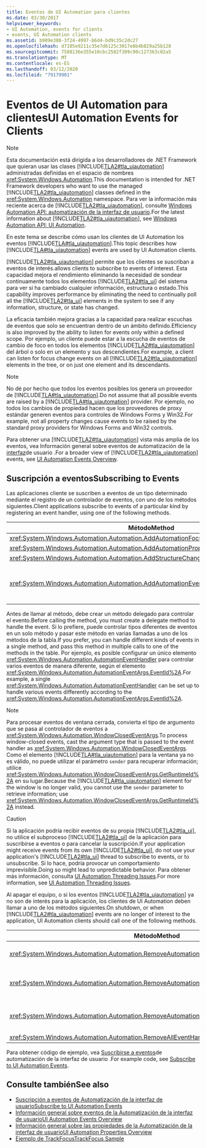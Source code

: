 ```yaml
---
title: Eventos de UI Automation para clientes
ms.date: 03/30/2017
helpviewer_keywords:
- UI Automation, events for clients
- events, UI Automation clients
ms.assetid: b909e388-3f24-4997-b6d4-bd9c35c2dc27
ms.openlocfilehash: d7105e9211c35e7d6125c3017e8b4b829a25b128
ms.sourcegitcommit: 7588136e355e10cbc2582f389c90c127363c02a5
ms.translationtype: MT
ms.contentlocale: es-ES
ms.lasthandoff: 03/12/2020
ms.locfileid: "79179901"
---
```

# <a name="ui-automation-events-for-clients"></a><span data-ttu-id="319b5-102">Eventos de UI Automation para clientes</span><span class="sxs-lookup"><span data-stu-id="319b5-102">UI Automation Events for Clients</span></span>
> [!NOTE]
> <span data-ttu-id="319b5-103">Esta documentación está dirigida a los desarrolladores de .NET Framework que quieran usar las clases [!INCLUDE[TLA2#tla_uiautomation](../../../includes/tla2sharptla-uiautomation-md.md)] administradas definidas en el espacio de nombres <xref:System.Windows.Automation>.</span><span class="sxs-lookup"><span data-stu-id="319b5-103">This documentation is intended for .NET Framework developers who want to use the managed [!INCLUDE[TLA2#tla_uiautomation](../../../includes/tla2sharptla-uiautomation-md.md)] classes defined in the <xref:System.Windows.Automation> namespace.</span></span> <span data-ttu-id="319b5-104">Para ver la información más reciente acerca de [!INCLUDE[TLA2#tla_uiautomation](../../../includes/tla2sharptla-uiautomation-md.md)], consulte [Windows Automation API: automatización de la interfaz de usuario](/windows/win32/winauto/entry-uiauto-win32).</span><span class="sxs-lookup"><span data-stu-id="319b5-104">For the latest information about [!INCLUDE[TLA2#tla_uiautomation](../../../includes/tla2sharptla-uiautomation-md.md)], see [Windows Automation API: UI Automation](/windows/win32/winauto/entry-uiauto-win32).</span></span>  
  
 <span data-ttu-id="319b5-105">En este tema se describe cómo usan los clientes de UI Automation los eventos [!INCLUDE[TLA#tla_uiautomation](../../../includes/tlasharptla-uiautomation-md.md)].</span><span class="sxs-lookup"><span data-stu-id="319b5-105">This topic describes how [!INCLUDE[TLA#tla_uiautomation](../../../includes/tlasharptla-uiautomation-md.md)] events are used by UI Automation clients.</span></span>  
  
 [!INCLUDE[TLA2#tla_uiautomation](../../../includes/tla2sharptla-uiautomation-md.md)] <span data-ttu-id="319b5-106">permite que los clientes se suscriban a eventos de interés.</span><span class="sxs-lookup"><span data-stu-id="319b5-106">allows clients to subscribe to events of interest.</span></span> <span data-ttu-id="319b5-107">Esta capacidad mejora el rendimiento eliminando la necesidad de sondear continuamente todos los elementos [!INCLUDE[TLA2#tla_ui](../../../includes/tla2sharptla-ui-md.md)] del sistema para ver si ha cambiado cualquier información, estructura o estado.</span><span class="sxs-lookup"><span data-stu-id="319b5-107">This capability improves performance by eliminating the need to continually poll all the [!INCLUDE[TLA2#tla_ui](../../../includes/tla2sharptla-ui-md.md)] elements in the system to see if any information, structure, or state has changed.</span></span>  
  
 <span data-ttu-id="319b5-108">La eficacia también mejora gracias a la capacidad para realizar escuchas de eventos que solo se encuentran dentro de un ámbito definido.</span><span class="sxs-lookup"><span data-stu-id="319b5-108">Efficiency is also improved by the ability to listen for events only within a defined scope.</span></span> <span data-ttu-id="319b5-109">Por ejemplo, un cliente puede estar a la escucha de eventos de cambio de foco en todos los elementos [!INCLUDE[TLA2#tla_uiautomation](../../../includes/tla2sharptla-uiautomation-md.md)] del árbol o solo en un elemento y sus descendientes.</span><span class="sxs-lookup"><span data-stu-id="319b5-109">For example, a client can listen for focus change events on all [!INCLUDE[TLA2#tla_uiautomation](../../../includes/tla2sharptla-uiautomation-md.md)] elements in the tree, or on just one element and its descendants.</span></span>  
  
> [!NOTE]
> <span data-ttu-id="319b5-110">No dé por hecho que todos los eventos posibles los genera un proveedor de [!INCLUDE[TLA#tla_uiautomation](../../../includes/tlasharptla-uiautomation-md.md)].</span><span class="sxs-lookup"><span data-stu-id="319b5-110">Do not assume that all possible events are raised by a [!INCLUDE[TLA#tla_uiautomation](../../../includes/tlasharptla-uiautomation-md.md)] provider.</span></span> <span data-ttu-id="319b5-111">Por ejemplo, no todos los cambios de propiedad hacen que los proveedores de proxy estándar generen eventos para controles de Windows Forms y Win32.</span><span class="sxs-lookup"><span data-stu-id="319b5-111">For example, not all property changes cause events to be raised by the standard proxy providers for Windows Forms and Win32 controls.</span></span>  
  
 <span data-ttu-id="319b5-112">Para obtener una [!INCLUDE[TLA2#tla_uiautomation](../../../includes/tla2sharptla-uiautomation-md.md)] vista más amplia de los eventos, vea Información general sobre eventos de automatización de la [interfaz](ui-automation-events-overview.md)de usuario .</span><span class="sxs-lookup"><span data-stu-id="319b5-112">For a broader view of [!INCLUDE[TLA2#tla_uiautomation](../../../includes/tla2sharptla-uiautomation-md.md)] events, see [UI Automation Events Overview](ui-automation-events-overview.md).</span></span>  
  
<a name="Subscribing_to_Events"></a>
## <a name="subscribing-to-events"></a><span data-ttu-id="319b5-113">Suscripción a eventos</span><span class="sxs-lookup"><span data-stu-id="319b5-113">Subscribing to Events</span></span>  
 <span data-ttu-id="319b5-114">Las aplicaciones cliente se suscriben a eventos de un tipo determinado mediante el registro de un controlador de eventos, con uno de los métodos siguientes.</span><span class="sxs-lookup"><span data-stu-id="319b5-114">Client applications subscribe to events of a particular kind by registering an event handler, using one of the following methods.</span></span>  
  
|<span data-ttu-id="319b5-115">Método</span><span class="sxs-lookup"><span data-stu-id="319b5-115">Method</span></span>|<span data-ttu-id="319b5-116">Tipo de evento</span><span class="sxs-lookup"><span data-stu-id="319b5-116">Event Type</span></span>|<span data-ttu-id="319b5-117">Tipo de argumentos de evento</span><span class="sxs-lookup"><span data-stu-id="319b5-117">Event Arguments Type</span></span>|<span data-ttu-id="319b5-118">Tipo delegado</span><span class="sxs-lookup"><span data-stu-id="319b5-118">Delegate Type</span></span>|  
|------------|----------------|--------------------------|-------------------|  
|<xref:System.Windows.Automation.Automation.AddAutomationFocusChangedEventHandler%2A>|<span data-ttu-id="319b5-119">Cambio de foco</span><span class="sxs-lookup"><span data-stu-id="319b5-119">Focus change</span></span>|<xref:System.Windows.Automation.AutomationFocusChangedEventArgs>|<xref:System.Windows.Automation.AutomationFocusChangedEventHandler>|  
|<xref:System.Windows.Automation.Automation.AddAutomationPropertyChangedEventHandler%2A>|<span data-ttu-id="319b5-120">Cambio de propiedad</span><span class="sxs-lookup"><span data-stu-id="319b5-120">Property change</span></span>|<xref:System.Windows.Automation.AutomationPropertyChangedEventArgs>|<xref:System.Windows.Automation.AutomationPropertyChangedEventHandler>|  
|<xref:System.Windows.Automation.Automation.AddStructureChangedEventHandler%2A>|<span data-ttu-id="319b5-121">Cambio de estructura</span><span class="sxs-lookup"><span data-stu-id="319b5-121">Structure change</span></span>|<xref:System.Windows.Automation.StructureChangedEventArgs>|<xref:System.Windows.Automation.StructureChangedEventHandler>|  
|<xref:System.Windows.Automation.Automation.AddAutomationEventHandler%2A>|<span data-ttu-id="319b5-122">Todos los demás eventos, identificados por un elemento <xref:System.Windows.Automation.AutomationEvent></span><span class="sxs-lookup"><span data-stu-id="319b5-122">All other events, identified by an <xref:System.Windows.Automation.AutomationEvent></span></span>|<span data-ttu-id="319b5-123"><xref:System.Windows.Automation.AutomationEventArgs> o <xref:System.Windows.Automation.WindowClosedEventArgs></span><span class="sxs-lookup"><span data-stu-id="319b5-123"><xref:System.Windows.Automation.AutomationEventArgs> or <xref:System.Windows.Automation.WindowClosedEventArgs></span></span>|<xref:System.Windows.Automation.AutomationEventHandler>|  
  
 <span data-ttu-id="319b5-124">Antes de llamar al método, debe crear un método delegado para controlar el evento.</span><span class="sxs-lookup"><span data-stu-id="319b5-124">Before calling the method, you must create a delegate method to handle the event.</span></span> <span data-ttu-id="319b5-125">Si lo prefiere, puede controlar tipos diferentes de eventos en un solo método y pasar este método en varias llamadas a uno de los métodos de la tabla.</span><span class="sxs-lookup"><span data-stu-id="319b5-125">If you prefer, you can handle different kinds of events in a single method, and pass this method in multiple calls to one of the methods in the table.</span></span> <span data-ttu-id="319b5-126">Por ejemplo, es posible configurar un único elemento <xref:System.Windows.Automation.AutomationEventHandler> para controlar varios eventos de manera diferente, según el elemento <xref:System.Windows.Automation.AutomationEventArgs.EventId%2A>.</span><span class="sxs-lookup"><span data-stu-id="319b5-126">For example, a single <xref:System.Windows.Automation.AutomationEventHandler> can be set up to handle various events differently according to the <xref:System.Windows.Automation.AutomationEventArgs.EventId%2A>.</span></span>  
  
> [!NOTE]
> <span data-ttu-id="319b5-127">Para procesar eventos de ventana cerrada, convierta el tipo de argumento que se pasa al controlador de eventos a <xref:System.Windows.Automation.WindowClosedEventArgs>.</span><span class="sxs-lookup"><span data-stu-id="319b5-127">To process window-closed events, cast the argument type that is passed to the event handler as <xref:System.Windows.Automation.WindowClosedEventArgs>.</span></span> <span data-ttu-id="319b5-128">Como el elemento [!INCLUDE[TLA#tla_uiautomation](../../../includes/tlasharptla-uiautomation-md.md)] para la ventana ya no es válido, no puede utilizar el parámetro `sender` para recuperar información; utilice <xref:System.Windows.Automation.WindowClosedEventArgs.GetRuntimeId%2A> en su lugar.</span><span class="sxs-lookup"><span data-stu-id="319b5-128">Because the [!INCLUDE[TLA#tla_uiautomation](../../../includes/tlasharptla-uiautomation-md.md)] element for the window is no longer valid, you cannot use the `sender` parameter to retrieve information; use <xref:System.Windows.Automation.WindowClosedEventArgs.GetRuntimeId%2A> instead.</span></span>  
  
> [!CAUTION]
> <span data-ttu-id="319b5-129">Si la aplicación podría recibir eventos de su propia [!INCLUDE[TLA2#tla_ui](../../../includes/tla2sharptla-ui-md.md)], no utilice el subproceso [!INCLUDE[TLA2#tla_ui](../../../includes/tla2sharptla-ui-md.md)] de la aplicación para suscribirse a eventos o para cancelar la suscripción.</span><span class="sxs-lookup"><span data-stu-id="319b5-129">If your application might receive events from its own [!INCLUDE[TLA2#tla_ui](../../../includes/tla2sharptla-ui-md.md)], do not use your application's [!INCLUDE[TLA2#tla_ui](../../../includes/tla2sharptla-ui-md.md)] thread to subscribe to events, or to unsubscribe.</span></span> <span data-ttu-id="319b5-130">Si lo hace, podría provocar un comportamiento imprevisible.</span><span class="sxs-lookup"><span data-stu-id="319b5-130">Doing so might lead to unpredictable behavior.</span></span> <span data-ttu-id="319b5-131">Para obtener más información, consulta [UI Automation Threading Issues](ui-automation-threading-issues.md).</span><span class="sxs-lookup"><span data-stu-id="319b5-131">For more information, see [UI Automation Threading Issues](ui-automation-threading-issues.md).</span></span>  
  
 <span data-ttu-id="319b5-132">Al apagar el equipo, o si los eventos [!INCLUDE[TLA2#tla_uiautomation](../../../includes/tla2sharptla-uiautomation-md.md)] ya no son de interés para la aplicación, los clientes de UI Automation deben llamar a uno de los métodos siguientes.</span><span class="sxs-lookup"><span data-stu-id="319b5-132">On shutdown, or when [!INCLUDE[TLA2#tla_uiautomation](../../../includes/tla2sharptla-uiautomation-md.md)] events are no longer of interest to the application, UI Automation clients should call one of the following methods.</span></span>  
  
|<span data-ttu-id="319b5-133">Método</span><span class="sxs-lookup"><span data-stu-id="319b5-133">Method</span></span>|<span data-ttu-id="319b5-134">Descripción</span><span class="sxs-lookup"><span data-stu-id="319b5-134">Description</span></span>|  
|------------|-----------------|  
|<xref:System.Windows.Automation.Automation.RemoveAutomationEventHandler%2A>|<span data-ttu-id="319b5-135">Anula el registro de un controlador de eventos que se registró mediante <xref:System.Windows.Automation.Automation.AddAutomationEventHandler%2A>.</span><span class="sxs-lookup"><span data-stu-id="319b5-135">Unregisters an event handler that was registered by using <xref:System.Windows.Automation.Automation.AddAutomationEventHandler%2A>.</span></span>|  
|<xref:System.Windows.Automation.Automation.RemoveAutomationFocusChangedEventHandler%2A>|<span data-ttu-id="319b5-136">Anula el registro de un controlador de eventos que se registró mediante <xref:System.Windows.Automation.Automation.AddAutomationFocusChangedEventHandler%2A>.</span><span class="sxs-lookup"><span data-stu-id="319b5-136">Unregisters an event handler that was registered by using <xref:System.Windows.Automation.Automation.AddAutomationFocusChangedEventHandler%2A>.</span></span>|  
|<xref:System.Windows.Automation.Automation.RemoveAutomationPropertyChangedEventHandler%2A>|<span data-ttu-id="319b5-137">Anula el registro de un controlador de eventos que se registró mediante <xref:System.Windows.Automation.Automation.AddAutomationPropertyChangedEventHandler%2A>.</span><span class="sxs-lookup"><span data-stu-id="319b5-137">Unregisters an event handler that was registered by using <xref:System.Windows.Automation.Automation.AddAutomationPropertyChangedEventHandler%2A>.</span></span>|  
|<xref:System.Windows.Automation.Automation.RemoveAllEventHandlers%2A>|<span data-ttu-id="319b5-138">Anula el registro de todos los controladores de eventos registrados.</span><span class="sxs-lookup"><span data-stu-id="319b5-138">Unregisters all registered event handlers.</span></span>|  
  
 <span data-ttu-id="319b5-139">Para obtener código de ejemplo, vea [Suscribirse a eventos](subscribe-to-ui-automation-events.md)de automatización de la interfaz de usuario .</span><span class="sxs-lookup"><span data-stu-id="319b5-139">For example code, see [Subscribe to UI Automation Events](subscribe-to-ui-automation-events.md).</span></span>  
  
## <a name="see-also"></a><span data-ttu-id="319b5-140">Consulte también</span><span class="sxs-lookup"><span data-stu-id="319b5-140">See also</span></span>

- [<span data-ttu-id="319b5-141">Suscripción a eventos de Automatización de la interfaz de usuario</span><span class="sxs-lookup"><span data-stu-id="319b5-141">Subscribe to UI Automation Events</span></span>](subscribe-to-ui-automation-events.md)
- [<span data-ttu-id="319b5-142">Información general sobre eventos de la Automatización de la interfaz de usuario</span><span class="sxs-lookup"><span data-stu-id="319b5-142">UI Automation Events Overview</span></span>](ui-automation-events-overview.md)
- [<span data-ttu-id="319b5-143">Información general sobre las propiedades de la Automatización de la interfaz de usuario</span><span class="sxs-lookup"><span data-stu-id="319b5-143">UI Automation Properties Overview</span></span>](ui-automation-properties-overview.md)
- [<span data-ttu-id="319b5-144">Ejemplo de TrackFocus</span><span class="sxs-lookup"><span data-stu-id="319b5-144">TrackFocus Sample</span></span>](https://github.com/Microsoft/WPF-Samples/tree/master/Accessibility/FocusTracker)
